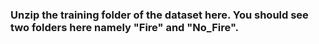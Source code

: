 ### Unzip the training folder of the dataset here. You should see two folders here namely "Fire" and "No_Fire".
